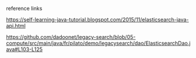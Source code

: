 reference links

https://self-learning-java-tutorial.blogspot.com/2015/11/elasticsearch-java-api.html

https://github.com/dadoonet/legacy-search/blob/05-compute/src/main/java/fr/pilato/demo/legacysearch/dao/ElasticsearchDao.java#L103-L125